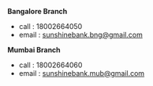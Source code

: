 **Bangalore Branch**
* call : 18002664050
* email : sunshinebank.bng@gmail.com

**Mumbai Branch**
* call : 18002664060
* email : sunshinebank.mub@gmail.com
